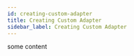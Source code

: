 ```yaml
---
id: creating-custom-adapter
title: Creating Custom Adapter
sidebar_label: Creating Custom Adapter
---
```


some content
